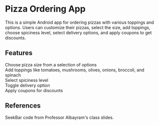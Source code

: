 # Pizza Ordering App  
This is a simple Android app for ordering pizzas with various toppings and options. Users can customize their pizzas, select the size, add toppings, choose spiciness level, select delivery options, and apply coupons to get discounts.

## Features  
Choose pizza size from a selection of options  
Add toppings like tomatoes, mushrooms, olives, onions, broccoli, and spinach  
Select spiciness level  
Toggle delivery option  
Apply coupons for discounts  

## References  
SeekBar code from Professor Albayram's class slides.  
